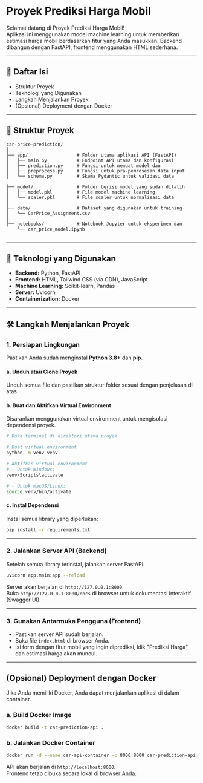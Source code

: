 # Proyek Prediksi Harga Mobil

Selamat datang di Proyek Prediksi Harga Mobil!  
Aplikasi ini menggunakan model machine learning untuk memberikan estimasi harga mobil berdasarkan fitur yang Anda masukkan. Backend dibangun dengan FastAPI, frontend menggunakan HTML sederhana.

---

## 📜 Daftar Isi

- Struktur Proyek
- Teknologi yang Digunakan
- Langkah Menjalankan Proyek
- (Opsional) Deployment dengan Docker

---

## 📁 Struktur Proyek

```
car-price-prediction/
│
├── app/                  # Folder utama aplikasi API (FastAPI)
│   ├── main.py           # Endpoint API utama dan konfigurasi
│   ├── prediction.py     # Fungsi untuk memuat model dan
│   ├── preprocess.py     # Fungsi untuk pra-pemrosesan data input
│   └── schema.py         # Skema Pydantic untuk validasi data

├── model/                # Folder berisi model yang sudah dilatih
│   ├── model.pkl         # File model machine learning
│   └── scaler.pkl        # File scaler untuk normalisasi data
│
├── data/                 # Dataset yang digunakan untuk training
│   └── CarPrice_Assignment.csv
│
├── notebooks/            # Notebook Jupyter untuk eksperimen dan
    └── car_price_model.ipynb


```

---

## 🚀 Teknologi yang Digunakan

- **Backend:** Python, FastAPI
- **Frontend:** HTML, Tailwind CSS (via CDN), JavaScript
- **Machine Learning:** Scikit-learn, Pandas
- **Server:** Uvicorn
- **Containerization:** Docker

---

## 🛠️ Langkah Menjalankan Proyek

### 1. Persiapan Lingkungan

Pastikan Anda sudah menginstal **Python 3.8+** dan **pip**.

#### a. Unduh atau Clone Proyek

Unduh semua file dan pastikan struktur folder sesuai dengan penjelasan di atas.

#### b. Buat dan Aktifkan Virtual Environment

Disarankan menggunakan virtual environment untuk mengisolasi dependensi proyek.

```sh
# Buka terminal di direktori utama proyek

# Buat virtual environment
python -m venv venv

# Aktifkan virtual environment
# - Untuk Windows:
venv\Scripts\activate

# - Untuk macOS/Linux:
source venv/bin/activate
```

#### c. Instal Dependensi

Instal semua library yang diperlukan:

```sh
pip install -r requirements.txt
```

---

### 2. Jalankan Server API (Backend)

Setelah semua library terinstal, jalankan server FastAPI:

```sh
uvicorn app.main:app --reload
```

Server akan berjalan di `http://127.0.0.1:8000`.  
Buka `http://127.0.0.1:8000/docs` di browser untuk dokumentasi interaktif (Swagger UI).

---

### 3. Gunakan Antarmuka Pengguna (Frontend)

- Pastikan server API sudah berjalan.
- Buka file `index.html` di browser Anda.
- Isi form dengan fitur mobil yang ingin diprediksi, klik "Prediksi Harga", dan estimasi harga akan muncul.

---

## (Opsional) Deployment dengan Docker

Jika Anda memiliki Docker, Anda dapat menjalankan aplikasi di dalam container.

### a. Build Docker Image

```sh
docker build -t car-prediction-api .
```

### b. Jalankan Docker Container

```sh
docker run -d --name car-api-container -p 8000:8000 car-prediction-api
```

API akan berjalan di `http://localhost:8000`.  
Frontend tetap dibuka secara lokal di browser Anda.

